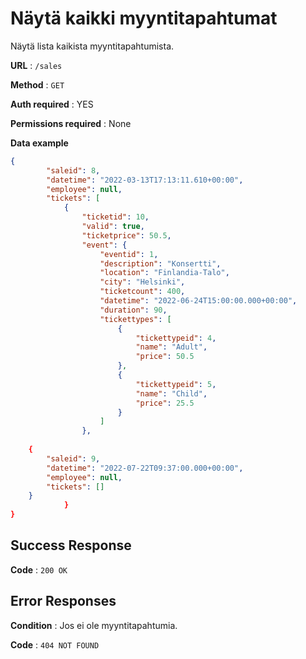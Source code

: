 # Näytä kaikki myyntitapahtumat

Näytä lista kaikista myyntitapahtumista.

**URL** : `/sales`

**Method** : `GET`

**Auth required** : YES

**Permissions required** : None

**Data example** 

```json
{
        "saleid": 8,
        "datetime": "2022-03-13T17:13:11.610+00:00",
        "employee": null,
        "tickets": [
            {
                "ticketid": 10,
                "valid": true,
                "ticketprice": 50.5,
                "event": {
                    "eventid": 1,
                    "description": "Konsertti",
                    "location": "Finlandia-Talo",
                    "city": "Helsinki",
                    "ticketcount": 400,
                    "datetime": "2022-06-24T15:00:00.000+00:00",
                    "duration": 90,
                    "tickettypes": [
                        {
                            "tickettypeid": 4,
                            "name": "Adult",
                            "price": 50.5
                        },
                        {
                            "tickettypeid": 5,
                            "name": "Child",
                            "price": 25.5
                        }
                    ]
                },
                
    {
        "saleid": 9,
        "datetime": "2022-07-22T09:37:00.000+00:00",
        "employee": null,
        "tickets": []
    }
            }
}
```
## Success Response

**Code** : `200 OK`

## Error Responses

**Condition** : Jos ei ole myyntitapahtumia.

**Code** : `404 NOT FOUND`
